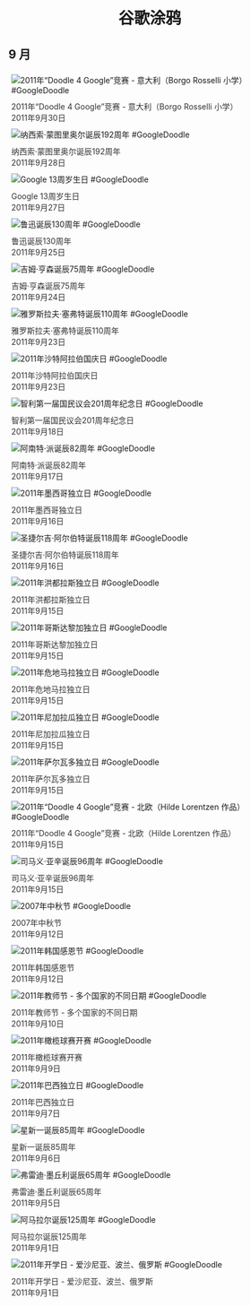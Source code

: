 
<h1 align="center"> 谷歌涂鸦 </h1>




## 9 月

<div class="image">


<img src="//www.google.com/logos/2011/d4g_italy11-hp.jpg" alt="2011年“Doodle 4 Google”竞赛 - 意大利（Borgo Rosselli 小学） #GoogleDoodle" style="margin: 5px"/>
<div class="info" style="font-size: 14px; color:#333333; margin:5px"><div class="title">2011年“Doodle 4 Google”竞赛 - 意大利（Borgo Rosselli 小学）</div><div class="date">2011年9月30日</div></div>

<img src="https://lh3.googleusercontent.com/cDWHdMhKLkrXBVXoCnC-7Q1cb8LHrkYXFnvLXGG0Oey1GHGIggbx61Tko4AR0gZkTB_11jORfNPk4dQwkhxglKqw6zywdTUblO8WR8ta6A=s660" alt="纳西索·蒙图里奥尔诞辰192周年 #GoogleDoodle" style="margin: 5px"/>
<div class="info" style="font-size: 14px; color:#333333; margin:5px"><div class="title">纳西索·蒙图里奥尔诞辰192周年</div><div class="date">2011年9月28日</div></div>

<img src="https://lh3.googleusercontent.com/8rR_Ni-j9mOv_ldTt5TeUM3NHNWvMYtb--ifa5lmSkdvw7kXDvJUxyLq3byMbSZfcy8HtIkAiOIhO1sLGgT_kDbju0CSWXC7D7fpfrnBrQ=s660" alt="Google 13周岁生日 #GoogleDoodle" style="margin: 5px"/>
<div class="info" style="font-size: 14px; color:#333333; margin:5px"><div class="title">Google 13周岁生日</div><div class="date">2011年9月27日</div></div>

<img src="https://lh3.googleusercontent.com/Sipc6sjPRxb6SdZCRfsqOBWgGH7-uMqPcyzgs4zyqGkseCtuf8tIiNViEjdh-DPSWefCbernj0yaQW1VQLtqP9tZ6kYHw0GXjP5XllE=s660" alt="鲁迅诞辰130周年 #GoogleDoodle" style="margin: 5px"/>
<div class="info" style="font-size: 14px; color:#333333; margin:5px"><div class="title">鲁迅诞辰130周年</div><div class="date">2011年9月25日</div></div>

<img src="https://lh3.googleusercontent.com/pqnxx2YQrSh6nipofJpY72LRS_fC5u3FAqN8XUo5JN2BHJZXNnaMAAzYoadvuD6peYXB74_M9V_QPJclnZ3fOhbXBtDpTfd0yuVIQC6g=s660" alt="吉姆·亨森诞辰75周年 #GoogleDoodle" style="margin: 5px"/>
<div class="info" style="font-size: 14px; color:#333333; margin:5px"><div class="title">吉姆·亨森诞辰75周年</div><div class="date">2011年9月24日</div></div>

<img src="https://lh3.googleusercontent.com/KM4TtwEw2oUoI6LHNTGOFRiAsRFLGIqgDtCMg8z505F2JRJu8p4cO9rLjZimtbg1pPXuiZYzhobapH-u-lO8KFrcfw38Jcv1eQJ3h9Q=s660" alt="雅罗斯拉夫·塞弗特诞辰110周年 #GoogleDoodle" style="margin: 5px"/>
<div class="info" style="font-size: 14px; color:#333333; margin:5px"><div class="title">雅罗斯拉夫·塞弗特诞辰110周年</div><div class="date">2011年9月23日</div></div>

<img src="https://lh3.googleusercontent.com/kZwRCKtgnn-Mrb2NUxPY3oyE9OTttAonG776B4CsOSibEtLOTSIiDcAj8rboXuUvxXJdWntwwIgr-MWWVyF3Rcu_PsTAOk9aBKBnzzk=s660" alt="2011年沙特阿拉伯国庆日 #GoogleDoodle" style="margin: 5px"/>
<div class="info" style="font-size: 14px; color:#333333; margin:5px"><div class="title">2011年沙特阿拉伯国庆日</div><div class="date">2011年9月23日</div></div>

<img src="//www.google.com/logos/2011/Chile_Independence_Day-2011-hp.jpg" alt="智利第一届国民议会201周年纪念日 #GoogleDoodle" style="margin: 5px"/>
<div class="info" style="font-size: 14px; color:#333333; margin:5px"><div class="title">智利第一届国民议会201周年纪念日</div><div class="date">2011年9月18日</div></div>

<img src="https://lh3.googleusercontent.com/F4qSnOuA6UaiMC_hKi4GNSwHVDSY0f_Apx13Vi6owr5mLSwxnz3n6jg5jgcUT1jNSuI_kQvsYOXm6vkVLfNRs7WN6akqQPzl7Zu86R5zew=s660" alt="阿南特·派诞辰82周年 #GoogleDoodle" style="margin: 5px"/>
<div class="info" style="font-size: 14px; color:#333333; margin:5px"><div class="title">阿南特·派诞辰82周年</div><div class="date">2011年9月17日</div></div>

<img src="//www.google.com/logos/2011/Mexico_Independence_Day-2011-hp.jpg" alt="2011年墨西哥独立日 #GoogleDoodle" style="margin: 5px"/>
<div class="info" style="font-size: 14px; color:#333333; margin:5px"><div class="title">2011年墨西哥独立日</div><div class="date">2011年9月16日</div></div>

<img src="https://lh3.googleusercontent.com/JdOmjntJTchtZH2swhqqauhJ6K-fZ5_Ufuthk_Dpmz75D5GRweK9XyknN9garC9pIjclL7pLjI8Yj4PTcjwI5hM_-dv6ffREuufNHw=s660" alt="圣捷尔吉·阿尔伯特诞辰118周年 #GoogleDoodle" style="margin: 5px"/>
<div class="info" style="font-size: 14px; color:#333333; margin:5px"><div class="title">圣捷尔吉·阿尔伯特诞辰118周年</div><div class="date">2011年9月16日</div></div>

<img src="https://lh3.googleusercontent.com/-3DFDgeVOjPaoTmbwKNOK9zttzOhaQRh-Xa-I7QGnd7yRwKCxqYUoj20ra8u3RXmOGV3HTRPDV05Id70Q0qSLlbbk-Ik5x_GbacBjjA=s660" alt="2011年洪都拉斯独立日 #GoogleDoodle" style="margin: 5px"/>
<div class="info" style="font-size: 14px; color:#333333; margin:5px"><div class="title">2011年洪都拉斯独立日</div><div class="date">2011年9月15日</div></div>

<img src="https://lh3.googleusercontent.com/kb9EyFYQ7SXETTB-jLTuuZpwHiw5e7-590OipOZY7UBu6Sf0pXkSmdkj_FknS7IcrbVWI4MplLmKmgZ2EU-RzuX0CqMyULYNbbiBuonu=s660" alt="2011年哥斯达黎加独立日 #GoogleDoodle" style="margin: 5px"/>
<div class="info" style="font-size: 14px; color:#333333; margin:5px"><div class="title">2011年哥斯达黎加独立日</div><div class="date">2011年9月15日</div></div>

<img src="https://lh3.googleusercontent.com/cexuIQAkGBMl5ISSREBptyyt7ujp1yHdEI1gpY23TBqkIav5ZvRz09xOEMOsGrIpnuR--eW1scKGc7fLWL6AbKGlm8FUkmkR6eB6Dxdo5g=s660" alt="2011年危地马拉独立日 #GoogleDoodle" style="margin: 5px"/>
<div class="info" style="font-size: 14px; color:#333333; margin:5px"><div class="title">2011年危地马拉独立日</div><div class="date">2011年9月15日</div></div>

<img src="https://lh3.googleusercontent.com/SW8pm897W-_1HT7GYSRCY0tQ7Vj72cV3bGs9sD8-TY6--8dbszETlxwfewnvQivFSOUpHag3Sy3QYIqIHTwk6NLemdO7whadr9P_Q7Bb=s660" alt="2011年尼加拉瓜独立日 #GoogleDoodle" style="margin: 5px"/>
<div class="info" style="font-size: 14px; color:#333333; margin:5px"><div class="title">2011年尼加拉瓜独立日</div><div class="date">2011年9月15日</div></div>

<img src="//www.google.com/logos/2011/El_Salvador_Independence_Day-2011-hp.jpg" alt="2011年萨尔瓦多独立日 #GoogleDoodle" style="margin: 5px"/>
<div class="info" style="font-size: 14px; color:#333333; margin:5px"><div class="title">2011年萨尔瓦多独立日</div><div class="date">2011年9月15日</div></div>

<img src="https://lh3.googleusercontent.com/vK5oin_4OjbahcwA7Q8eyV9y4VRQhltlosnlOU342JKWBUmWvrOrikiIDjPn48ho3GnWf4bupqVtIsAFcfg_eslRsekDWO9I9oTwhKI=s660" alt="2011年“Doodle 4 Google”竞赛 - 北欧（Hilde Lorentzen 作品） #GoogleDoodle" style="margin: 5px"/>
<div class="info" style="font-size: 14px; color:#333333; margin:5px"><div class="title">2011年“Doodle 4 Google”竞赛 - 北欧（Hilde Lorentzen 作品）</div><div class="date">2011年9月15日</div></div>

<img src="https://lh3.googleusercontent.com/r50F8RcmnhmwOmMtitm__uBDc1I88KwwWs8em5TqTJ0MxARixG-9D7oO6g1R1-1QeLbG_aXKU2bN-VGRYH7rWV_XsoLqRWelLuG7sMQr=s660" alt="司马义·亚辛诞辰96周年 #GoogleDoodle" style="margin: 5px"/>
<div class="info" style="font-size: 14px; color:#333333; margin:5px"><div class="title">司马义·亚辛诞辰96周年</div><div class="date">2011年9月15日</div></div>

<img src="https://lh3.googleusercontent.com/fTGHhSqfmNSp0pwIxWCi8te7wsd8UheTss4qvv6OHdg9GSf9-XDKTWx43JiGAloIXbQzLglh5kVjoR2J0oaUXNjghFJVTASbw-k-1Eks=s660" alt="2007年中秋节 #GoogleDoodle" style="margin: 5px"/>
<div class="info" style="font-size: 14px; color:#333333; margin:5px"><div class="title">2007年中秋节</div><div class="date">2011年9月12日</div></div>

<img src="https://lh3.googleusercontent.com/e__czzXUioIvoGDjBB3QsaScBEH285frwFNYmKxe-FtSD9WMF2zB5xYeL71hWOw_yoC3Zvoc6ehBdmaDuEeciHf_ewiKocgJGSIOobfH=s660" alt="2011年韩国感恩节 #GoogleDoodle" style="margin: 5px"/>
<div class="info" style="font-size: 14px; color:#333333; margin:5px"><div class="title">2011年韩国感恩节</div><div class="date">2011年9月12日</div></div>

<img src="https://lh3.googleusercontent.com/cw-gSS29Kew4FbUDEmDgHo6cWlKnUlh5NSON5hBZg9kBNpYp88-IyXclWmvz75SKB_EPcfySsTtPAxdImT7IamXYD0eyIEuLud4ee0VE=s660" alt="2011年教师节 - 多个国家的不同日期 #GoogleDoodle" style="margin: 5px"/>
<div class="info" style="font-size: 14px; color:#333333; margin:5px"><div class="title">2011年教师节 - 多个国家的不同日期</div><div class="date">2011年9月10日</div></div>

<img src="https://lh3.googleusercontent.com/zs6CLlUxfKYL-218wtNgSE5WBAOXeTIbEJyqZfUVXJBjPQCJWeelGpGzjbrFFpwPbF9w4PSgjXMUaOkcxHnjFP9KzQCFup2nmzgXrPRn=s660" alt="2011年橄榄球赛开赛 #GoogleDoodle" style="margin: 5px"/>
<div class="info" style="font-size: 14px; color:#333333; margin:5px"><div class="title">2011年橄榄球赛开赛</div><div class="date">2011年9月9日</div></div>

<img src="https://lh3.googleusercontent.com/Yj5S9EXxRDTmKcmZsyaIbxyGS4EjH2nRw2Uf-o9LBIYyU5zgSH_cvu4X5iYvx6L3boDhJg9xqY8xlxs4icTSSNu7cVMgZGAw1Ir2JHEY=s660" alt="2011年巴西独立日 #GoogleDoodle" style="margin: 5px"/>
<div class="info" style="font-size: 14px; color:#333333; margin:5px"><div class="title">2011年巴西独立日</div><div class="date">2011年9月7日</div></div>

<img src="https://lh3.googleusercontent.com/D7mjaebHKiRglRJObAYST3sfoK_Yogh31YCEaZGPcAZmOrxksgzFXCAsdN4LYMaNw6snXXNliL9-ZEZSTpLYjALRqnUrfDNik12VI9M=s660" alt="星新一诞辰85周年 #GoogleDoodle" style="margin: 5px"/>
<div class="info" style="font-size: 14px; color:#333333; margin:5px"><div class="title">星新一诞辰85周年</div><div class="date">2011年9月6日</div></div>

<img src="https://lh3.googleusercontent.com/c54k9gKr9ud4SsUMaj0ky_PGbF6Xi3_KXV77HjxfnL_U8yKWZfICVDBXvuk8PemLUCWnRe18tPRa91JN9kYhOQ8lbnwbWwQvbof4axU=s660" alt="弗雷迪·墨丘利诞辰65周年 #GoogleDoodle" style="margin: 5px"/>
<div class="info" style="font-size: 14px; color:#333333; margin:5px"><div class="title">弗雷迪·墨丘利诞辰65周年</div><div class="date">2011年9月5日</div></div>

<img src="https://lh3.googleusercontent.com/2EcgLKOpVCsULQ9U4dWWqlNG7kwDrUPqVvZYB_P7uCCdXDTMTV22Fb899WeFTtpodzvHhBDESYifn-7l7623Tu0xGb6ZmOBB-KDWq5g8=s660" alt="阿马拉尔诞辰125周年 #GoogleDoodle" style="margin: 5px"/>
<div class="info" style="font-size: 14px; color:#333333; margin:5px"><div class="title">阿马拉尔诞辰125周年</div><div class="date">2011年9月1日</div></div>

<img src="https://lh3.googleusercontent.com/EmiyC2Mrv0Dxj5zPGt7lw0OePaEJJNMNp5AeJfx7dIWL5QvJO4aRN_lt9h-VfLCgCIcvjj9wlalIheqoFnH5-5OYabF36ZbsZt9ui3NT=s660" alt="2011年开学日 - 爱沙尼亚、波兰、俄罗斯 #GoogleDoodle" style="margin: 5px"/>
<div class="info" style="font-size: 14px; color:#333333; margin:5px"><div class="title">2011年开学日 - 爱沙尼亚、波兰、俄罗斯</div><div class="date">2011年9月1日</div></div>

</div>








